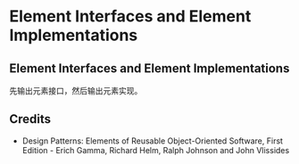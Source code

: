 # Element Interfaces and Element Implementations

## Element Interfaces and Element Implementations
先输出元素接口，然后输出元素实现。

## Credits
- Design Patterns: Elements of Reusable Object-Oriented Software, First Edition - Erich Gamma, Richard Helm, Ralph Johnson and John Vlissides
